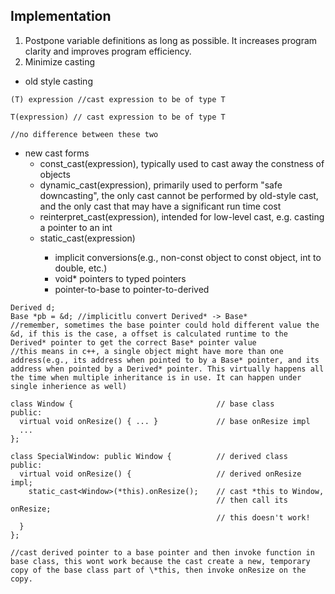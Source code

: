 ## Implementation
1. Postpone variable definitions as long as possible. It increases program clarity and improves program efficiency.
2. Minimize casting
- old style casting
```
(T) expression //cast expression to be of type T

T(expression) // cast expression to be of type T

//no difference between these two
```
- new cast forms
  - const_cast<T>(expression), typically used to cast away the constness of objects
  - dynamic_cast<T>(expression), primarily used to perform "safe downcasting", the only cast cannot be performed by old-style cast, and the only cast that may have a significant run time cost
  - reinterpret_cast<T>(expression), intended for low-level cast, e.g. casting a pointer to an int
  - static_cast<T>(expression)
    - implicit conversions(e.g., non-const object to const object, int to double, etc.) 
    - void* pointers to typed pointers
    - pointer-to-base to pointer-to-derived
```
Derived d;
Base *pb = &d; //implicitlu convert Derived* -> Base*
//remember, sometimes the base pointer could hold different value the &d, if this is the case, a offset is calculated runtime to the Derived* pointer to get the correct Base* pointer value
//this means in c++, a single object might have more than one address(e.g., its address when pointed to by a Base* pointer, and its address when pointed by a Derived* pointer. This virtually happens all the time when multiple inheritance is in use. It can happen under single inherience as well)
```
```
class Window {                                // base class
public:
  virtual void onResize() { ... }             // base onResize impl
  ...
};

class SpecialWindow: public Window {          // derived class
public:
  virtual void onResize() {                   // derived onResize impl;
    static_cast<Window>(*this).onResize();    // cast *this to Window,
                                              // then call its onResize;
                                              // this doesn't work!
  }
};

//cast derived pointer to a base pointer and then invoke function in base class, this wont work because the cast create a new, temporary copy of the base class part of \*this, then invoke onResize on the copy.
```
